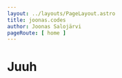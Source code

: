 ```yaml
---
layout: ../layouts/PageLayout.astro
title: joonas.codes
author: Joonas Salojärvi
pageRoute: [ home ]
---
```

# Juuh